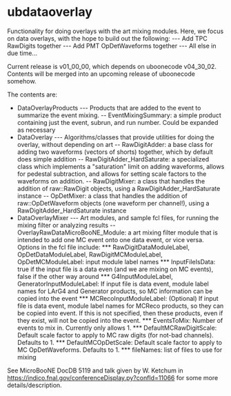 # ubdataoverlay

Functionality for doing overlays with the art mixing modules. Here, we
focus on data overlays, with the hope to build out the following:
--- Add TPC RawDigits together
--- Add PMT OpDetWaveforms together
--- All else in due time...

Current release is v01_00_00, which depends on uboonecode v04_30_02. Contents will be merged into an upcoming release of uboonecode somehow.

The contents are:
 * DataOverlayProducts --- Products that are added to the event to summarize the event mixing.
   -- EventMixingSummary: a simple product containing just the event, subrun, and run number. Could be expanded as necessary
 * DataOverlay --- Algorithms/classes that provide utilities for doing the overlay, without depending on art
   -- RawDigitAdder: a base class for adding two waveforms (vectors of shorts) together, which by default does simple addition
   -- RawDigitAdder_HardSaturate: a specialized class which implements a "saturation" limit on adding waveforms, allows for pedestal subtraction, and allows for setting scale factors to the waveforms on addition.
   -- RawDigitMixer: a class that handles the addition of raw::RawDigit objects, using a RawDigitAdder_HardSaturate instance
   -- OpDetMixer: a class that handles the addition of raw::OpDetWaveform objects (one waveform per channel!), using a RawDigitAdder_HardSaturate instance
 * DataOverlayMixer --- Art modules, and sample fcl files, for running the mixing filter or analyzing results
   -- OverlayRawDataMicroBooNE_Module: a art mixing filter module that is intended to add one MC event onto one data event, or vice versa. Options in the fcl file include:
      *** RawDigitDataModuleLabel, OpDetDataModuleLabel, RawDigitMCModuleLabel, OpDetMCModuleLabel: input module label names
      *** InputFileIsData: true if the input file is a data even (and we are mixing on MC events), false if the other way around
      *** G4InputModuleLabel, GeneratorInputModuleLabel: If input file is data event, module label names for LArG4 and Generator products, so MC information can be copied into the event
      *** MCRecoInputModuleLabel: (Optional) If input file is data event, module label names for MCReco products, so they can be copied into event. If this is not specified, then these products, even if they exist, will not be copied into the event.
      *** EventsToMix: Number of events to mix in. Currently only allows 1.
      *** DefaultMCRawDigitScale: Default scale factor to apply to MC raw digits (for not-bad channels). Defaults to 1.
      *** DefaultMCOpDetScale: Default scale factor to apply to MC OpDetWaveforms. Defaults to 1.
      *** fileNames: list of files to use for mixing

See MicroBooNE DocDB 5119 and talk given by W. Ketchum in https://indico.fnal.gov/conferenceDisplay.py?confId=11066 for some more details/description.
